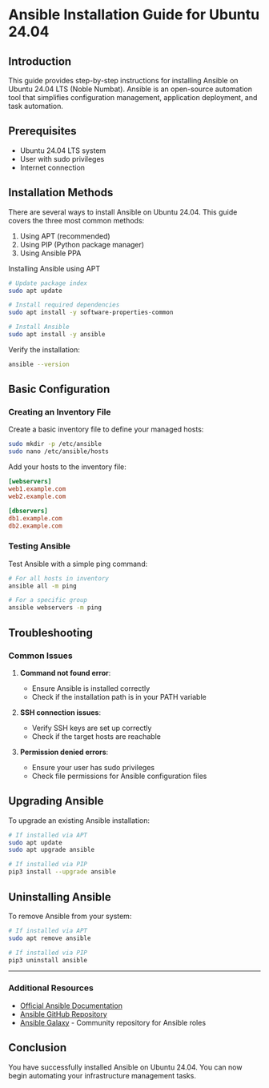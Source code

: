 # Ansible Installation Guide for Ubuntu 24.04

## Introduction

This guide provides step-by-step instructions for installing Ansible on Ubuntu 24.04 LTS (Noble Numbat). Ansible is an open-source automation tool that simplifies configuration management, application deployment, and task automation.

## Prerequisites

- Ubuntu 24.04 LTS system
- User with sudo privileges
- Internet connection

## Installation Methods

There are several ways to install Ansible on Ubuntu 24.04. This guide covers the three most common methods:

1. Using APT (recommended)
2. Using PIP (Python package manager)
3. Using Ansible PPA

Installing Ansible using APT

```bash
# Update package index
sudo apt update

# Install required dependencies
sudo apt install -y software-properties-common

# Install Ansible
sudo apt install -y ansible
```

Verify the installation:

```bash
ansible --version
```

## Basic Configuration

### Creating an Inventory File

Create a basic inventory file to define your managed hosts:

```bash
sudo mkdir -p /etc/ansible
sudo nano /etc/ansible/hosts
```

Add your hosts to the inventory file:

```ini
[webservers]
web1.example.com
web2.example.com

[dbservers]
db1.example.com
db2.example.com
```

### Testing Ansible

Test Ansible with a simple ping command:

```bash
# For all hosts in inventory
ansible all -m ping

# For a specific group
ansible webservers -m ping
```

## Troubleshooting

### Common Issues

1. **Command not found error**:

   - Ensure Ansible is installed correctly
   - Check if the installation path is in your PATH variable

2. **SSH connection issues**:

   - Verify SSH keys are set up correctly
   - Check if the target hosts are reachable

3. **Permission denied errors**:
   - Ensure your user has sudo privileges
   - Check file permissions for Ansible configuration files

## Upgrading Ansible

To upgrade an existing Ansible installation:

```bash
# If installed via APT
sudo apt update
sudo apt upgrade ansible

# If installed via PIP
pip3 install --upgrade ansible
```

## Uninstalling Ansible

To remove Ansible from your system:

```bash
# If installed via APT
sudo apt remove ansible

# If installed via PIP
pip3 uninstall ansible
```

---

### Additional Resources

- [Official Ansible Documentation](https://docs.ansible.com/)
- [Ansible GitHub Repository](https://github.com/ansible/ansible)
- [Ansible Galaxy](https://galaxy.ansible.com/) - Community repository for Ansible roles

## Conclusion

You have successfully installed Ansible on Ubuntu 24.04. You can now begin automating your infrastructure management tasks.
